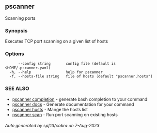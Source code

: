 ## pscanner

Scanning ports

### Synopsis

Executes TCP port scanning on a given list of hosts

### Options

```
      --config string       config file (default is $HOME/.pscanner.yaml)
  -h, --help                help for pscanner
  -f, --hosts-file string   file of hosts (default "pscanner.hosts")
```

### SEE ALSO

* [pscanner completion](pscanner_completion.md)	 - generate bash completion to your command
* [pscanner docs](pscanner_docs.md)	 - Generate documentation for your command
* [pscanner hosts](pscanner_hosts.md)	 - Mange the hosts list
* [pscanner scan](pscanner_scan.md)	 - Run port scanning on existing hosts

###### Auto generated by spf13/cobra on 7-Aug-2023
